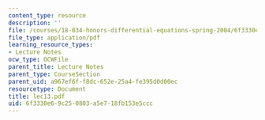 ```yaml
---
content_type: resource
description: ''
file: /courses/18-034-honors-differential-equations-spring-2004/6f3330e69c250803a5e718fb153e5ccc_lec13.pdf
file_type: application/pdf
learning_resource_types:
- Lecture Notes
ocw_type: OCWFile
parent_title: Lecture Notes
parent_type: CourseSection
parent_uid: a967ef6f-f8dc-652e-25a4-fe395d0d00ec
resourcetype: Document
title: lec13.pdf
uid: 6f3330e6-9c25-0803-a5e7-18fb153e5ccc
---
```

